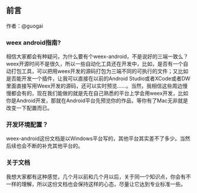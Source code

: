 ## 前言        
作者：@guogai   
### weex android指南?
相信大家都会有种疑问，为什么要有个weex-android，不是说好的三端一致么？weex开源时间不是很久，所以一些自动化工具还在开发中，比如，是否有一个自动打包工具，可以把用weex开发的源码打包为三端不同的可执行的文件；又比如是否能开发一个插件，让我可以直接在以前的Android Studio或者XCode或者DW里面直接写用Weex开发的源码，还可以实时预览......。当然，我相信这些周边慢慢都会有的，现在我们能做的就是先在自己熟悉的平台上学会用weex开发，比如你是Android开发，那就在Android平台先预览你的作品，等你有了Mac无非就是改变一下配置而已。

### 开发环境配置？
weex-android这份文档是以Windows平台写的，其他平台其实差不了多少。当然后续也会不断的补充其他平台的。

### 关于文档
我想大家都有这种感觉，几个月以前和几个月以后，关于同一个知识点，你会有不一样的理解，所以这份文档也会保持这样的心态，尽量让它达到专业标准一些。
